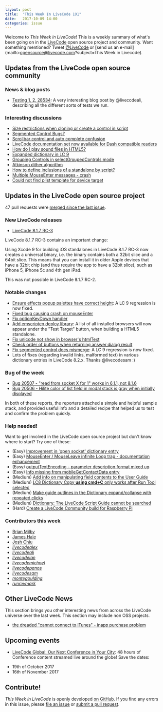 ```yaml
---
layout: post
title:  "This Week In LiveCode 101"
date:   2017-10-09 14:00
categories: issue
---
```


Welcome to *This Week in LiveCode*!  This is a weekly summary of what's been
going on in the [LiveCode](https://livecode.com/) open source project and
community.  Want something mentioned?  Tweet
[@LiveCode](https://twitter.com/LiveCode) or
[send us an e-mail](mailto:opensource@livecode.com?subject=This Week in Livecode).

## Updates from the LiveCode open source community


### News & blog posts

- [Testing 1, 2, 28534](https://livecode.com/testing-1-2-28534/): A very interesting blog post by @livecodeali, describing all the different sorts of tests we run.


### Interesting discussions

- [Size restrictions when cloning or create a control in script](https://www.mail-archive.com/use-livecode@lists.runrev.com/msg89854.html)
- [Segmented Control Bugs?](https://www.mail-archive.com/use-livecode@lists.runrev.com/msg89865.html)
- [Scrollbar control and auto complete confusion](https://www.mail-archive.com/use-livecode@lists.runrev.com/msg89879.html)
- [LiveCode documentation set now available for Dash compatible readers](https://www.mail-archive.com/use-livecode@lists.runrev.com/msg89895.html)
- [How do I play sound files in HTML5?](https://www.mail-archive.com/use-livecode@lists.runrev.com/msg89787.html)
- [Expanded dictionary in LC 9](https://www.mail-archive.com/use-livecode@lists.runrev.com/msg89798.html)
- [Grouping Controls in selectGroupedControls mode](https://www.mail-archive.com/use-livecode@lists.runrev.com/msg89967.html)
- [Atkinson dither algorithm](https://www.mail-archive.com/use-livecode@lists.runrev.com/msg89975.html)
- [How to define inclusions of a standalone by script?](http://forums.livecode.com/viewtopic.php?f=8&t=29943)
- [Multiple MouseEnter messages - crash](http://forums.livecode.com/viewtopic.php?f=8&t=29938)
- [Could not find plist template for device target](http://forums.livecode.com/viewtopic.php?f=49&t=29933)


## Updates in the LiveCode open source project

47 pull requests were [merged since the last issue](https://github.com/search?utf8=✓&q=org%3Alivecode+is%3Apublic+is%3Apr+is%3Amerged+merged%3A2017-10-02..2017-10-08&type=Issues).


### New LiveCode releases

- [LiveCode 8.1.7 RC-3](https://downloads.livecode.com/livecode/#8_1_7)

LiveCode 8.1.7 RC-3 contains an important change:

Using Xcode 9 for building iOS standalones in LiveCode 8.1.7 RC-3 now
creates a universal binary, i.e. the binary contains both a 32bit slice and
a 64bit slice. This means that you can install it in older Apple devices
that have a 32bit chip (and thus require the app to have a 32bit slice),
such as iPhone 5, iPhone 5c and 4th gen iPad.

This was not possible in LiveCode 8.1.7 RC-2.


### Notable changes

- [Ensure effects popup palettes have correct height](https://github.com/livecode/livecode-ide/pull/1774): A LC 9 regression is now fixed.
- [Fixed bug causing crash on mouseEnter](https://github.com/livecode/livecode/pull/5990)
- [Fix optionKeyDown handler](https://github.com/livecode/livecode-ide/pull/1767)
- [Add emscripten deploy library](https://github.com/livecode/livecode/pull/5962): A list of all installed browsers will now appear under the "Test Target" button, when building a HTML5 standalone.
- [Fix unicode not show in browser's htmlText](https://github.com/livecode/livecode/pull/5387)
- [Check order of buttons when returning answer dialog result](https://github.com/livecode/livecode/pull/5969)
- [Fix segmented control docs mismerge](https://github.com/livecode/livecode/pull/6021): A LC 9 regression is now fixed.
- Lots of fixes (regarding invalid links, malformed text) in various dictionary entries in LiveCode 8.2.x. Thanks @livecodesam :)

### Bug of the week

- [Bug 20507 - "read from socket X for 1" works in 6.1.1, not 8.1.6](http://quality.livecode.com/show_bug.cgi?id=20507)
- [Bug 20506 - Hilite color of list field in modal stack is gray when initially displayed](http://quality.livecode.com/show_bug.cgi?id=20506)

In both of these reports, the reporters attached a simple and helpful sample stack, and provided useful info and a detailed recipe that helped us to test and confirm the problem quickly.

### Help needed!

Want to get involved in the LiveCode open source project but don't know where
to start?  Try one of these:

- (Easy) [Improvement in 'open socket' dictionary entry](http://quality.livecode.com/show_bug.cgi?id=19597)
- (Easy) [MouseEnter / MouseLeave infinite Loop trap - documentation enhancement](http://quality.livecode.com/show_bug.cgi?id=20529)
- (Easy) [outputTextEncoding - parameter description format mixed up](http://quality.livecode.com/show_bug.cgi?id=19351)
- (Easy) [Info missing from mobileGetContactData entry](http://quality.livecode.com/show_bug.cgi?id=20359)
- (Medium) [Add info on manipulating field contents to the User Guide](http://quality.livecode.com/show_bug.cgi?id=18990)
- (Medium) [LC8 Dictionary Copy **using cmd+C** only works after Run Tool selected](http://quality.livecode.com/show_bug.cgi?id=17819)
- (Medium) [Make guide outlines in the Dictionary expand/collapse with repeated clicks](http://quality.livecode.com/show_bug.cgi?id=18184)
- (Medium) [Dictionary: The LiveCode Script Guide cannot be searched](http://quality.livecode.com/show_bug.cgi?id=15957)
- (Hard) [Create a LiveCode Community build for Raspberry Pi](http://forums.livecode.com/viewtopic.php?f=76&t=27912)

### Contributors this week

- [Brian Milby](https://github.com/bwmilby)
- [James Hale](https://github.com/jameshale)
- [Josh Chiu](https://github.com/HedgeHao)
- *[livecodealex](https://github.com/livecodealex)*
- *[livecodeali](https://github.com/livecodeali)*
- *[livecodeian](https://github.com/livecodeian)*
- *[livecodemichael](https://github.com/livecodemichael)*
- *[livecodepanos](https://github.com/livecodepanos)*
- *[livecodesam](https://github.com/livecodesam)*
- *[montegoulding](https://github.com/montegoulding)*
- *[runrevmark](https://github.com/runrevmark)*


## Other LiveCode News

This section brings you other interesting news from across the LiveCode universe over the last week. This section may include non OSS projects.

- [the dreaded "cannot connect to iTunes" - inapp purchase problem](http://forums.livecode.com/viewtopic.php?f=49&t=29923)

## Upcoming events

* [LiveCode Global: Our Next Conference in Your City](https://livecode.com/livecode-global-our-next-conference-in-your-city/): 48 hours of Conference content streamed live around the globe! Save the dates:

- 19th of October 2017
- 16th of November 2017

## Contribute!

*This Week in LiveCode* is openly developed
[on GitHub](https://github.com/livecode/this-week-in-livecode).
If you find any errors in this issue, please
[file an issue](https://github.com/livecode/this-week-in-livecode/issues) or
[submit a pull request](https://github.com/livecode/this-week-in-livecode/pulls).
